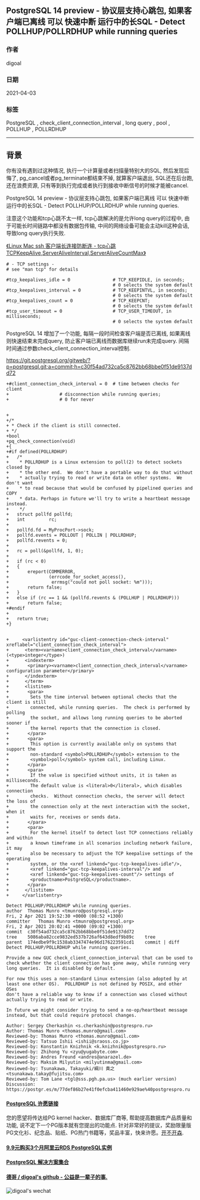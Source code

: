 ## PostgreSQL 14 preview - 协议层支持心跳包, 如果客户端已离线 可以 快速中断 运行中的长SQL - Detect POLLHUP/POLLRDHUP while running queries  
  
### 作者  
digoal  
  
### 日期  
2021-04-03   
  
### 标签  
PostgreSQL , check_client_connection_interval , long query , pool , POLLHUP , POLLRDHUP    
  
----  
  
## 背景  
你有没有遇到过这种情况, 执行一个计算量或者扫描量特别大的SQL, 然后发现后悔了, pg_cancel或者pg_terminate都结束不掉, 就算客户端退出, SQL还在后台跑, 还在浪费资源, 只有等到执行完成或者执行到接收中断信号的时候才能被cancel.    
  
PostgreSQL 14 preview - 协议层支持心跳包, 如果客户端已离线 可以 快速中断运行中的长SQL - Detect POLLHUP/POLLRDHUP while running queries.  
  
注意这个功能和tcp心跳不太一样, tcp心跳解决的是允许long query的过程中, 由于可能长时间链路中都没有数据包传输, 中间的网络设备可能会主动kill这种会话, 导致long query执行失败.  
  
[《Linux Mac ssh 客户端长连接防断连 - tcp心跳 TCPKeepAlive,ServerAliveInterval,ServerAliveCountMax》](../202101/20210130_06.md)    
  
```  
# - TCP settings -  
# see "man tcp" for details  
  
#tcp_keepalives_idle = 0                # TCP_KEEPIDLE, in seconds;  
                                        # 0 selects the system default  
#tcp_keepalives_interval = 0            # TCP_KEEPINTVL, in seconds;  
                                        # 0 selects the system default  
#tcp_keepalives_count = 0               # TCP_KEEPCNT;  
                                        # 0 selects the system default  
#tcp_user_timeout = 0                   # TCP_USER_TIMEOUT, in milliseconds;  
                                        # 0 selects the system default  
```  
  
PostgreSQL 14 增加了一个功能, 每隔一段时间检查客户端是否已离线, 如果离线则快速结束未完成query, 防止客户端已离线而数据库继续run未完成query. 间隔时间通过参数check_client_connection_interval控制.  
  
https://git.postgresql.org/gitweb/?p=postgresql.git;a=commit;h=c30f54ad732ca5c8762bb68bbe0f51de9137dd72  
  
```  
+#client_connection_check_interval = 0  # time between checks for client  
+                   # disconnection while running queries;  
+                   # 0 for never  
  
  
+  
+/*  
+ * Check if the client is still connected.  
+ */  
+bool  
+pq_check_connection(void)  
+{  
+#if defined(POLLRDHUP)  
+   /*  
+    * POLLRDHUP is a Linux extension to poll(2) to detect sockets closed by  
+    * the other end.  We don't have a portable way to do that without  
+    * actually trying to read or write data on other systems.  We don't want  
+    * to read because that would be confused by pipelined queries and COPY  
+    * data. Perhaps in future we'll try to write a heartbeat message instead.  
+    */  
+   struct pollfd pollfd;  
+   int         rc;  
+  
+   pollfd.fd = MyProcPort->sock;  
+   pollfd.events = POLLOUT | POLLIN | POLLRDHUP;  
+   pollfd.revents = 0;  
+  
+   rc = poll(&pollfd, 1, 0);  
+  
+   if (rc < 0)  
+   {  
+       ereport(COMMERROR,  
+               (errcode_for_socket_access(),  
+                errmsg("could not poll socket: %m")));  
+       return false;  
+   }  
+   else if (rc == 1 && (pollfd.revents & (POLLHUP | POLLRDHUP)))  
+       return false;  
+#endif  
+  
+   return true;  
+}  
  
  
+     <varlistentry id="guc-client-connection-check-interval" xreflabel="client_connection_check_interval">  
+      <term><varname>client_connection_check_interval</varname> (<type>integer</type>)  
+      <indexterm>  
+       <primary><varname>client_connection_check_interval</varname> configuration parameter</primary>  
+      </indexterm>  
+      </term>  
+      <listitem>  
+       <para>  
+        Sets the time interval between optional checks that the client is still  
+        connected, while running queries.  The check is performed by polling  
+        the socket, and allows long running queries to be aborted sooner if  
+        the kernel reports that the connection is closed.  
+       </para>  
+       <para>  
+        This option is currently available only on systems that support the  
+        non-standard <symbol>POLLRDHUP</symbol> extension to the  
+        <symbol>poll</symbol> system call, including Linux.  
+       </para>  
+       <para>  
+        If the value is specified without units, it is taken as milliseconds.  
+        The default value is <literal>0</literal>, which disables connection  
+        checks.  Without connection checks, the server will detect the loss of  
+        the connection only at the next interaction with the socket, when it  
+        waits for, receives or sends data.  
+       </para>  
+       <para>  
+        For the kernel itself to detect lost TCP connections reliably and within  
+        a known timeframe in all scenarios including network failure, it may  
+        also be necessary to adjust the TCP keepalive settings of the operating  
+        system, or the <xref linkend="guc-tcp-keepalives-idle"/>,  
+        <xref linkend="guc-tcp-keepalives-interval"/> and  
+        <xref linkend="guc-tcp-keepalives-count"/> settings of  
+        <productname>PostgreSQL</productname>.  
+       </para>  
+      </listitem>  
+     </varlistentry>  
  
Detect POLLHUP/POLLRDHUP while running queries.  
author	Thomas Munro <tmunro@postgresql.org>	  
Fri, 2 Apr 2021 19:52:30 +0000 (08:52 +1300)  
committer	Thomas Munro <tmunro@postgresql.org>	  
Fri, 2 Apr 2021 20:02:41 +0000 (09:02 +1300)  
commit	c30f54ad732ca5c8762bb68bbe0f51de9137dd72  
tree	5086aba82cce9832ed537b726af643d8edf9b89c	tree  
parent	174edbe9f9c1538ab3347474e96d176223591cd1	commit | diff  
Detect POLLHUP/POLLRDHUP while running queries.  
  
Provide a new GUC check_client_connection_interval that can be used to  
check whether the client connection has gone away, while running very  
long queries.  It is disabled by default.  
  
For now this uses a non-standard Linux extension (also adopted by at  
least one other OS).  POLLRDHUP is not defined by POSIX, and other OSes  
don't have a reliable way to know if a connection was closed without  
actually trying to read or write.  
  
In future we might consider trying to send a no-op/heartbeat message  
instead, but that could require protocol changes.  
  
Author: Sergey Cherkashin <s.cherkashin@postgrespro.ru>  
Author: Thomas Munro <thomas.munro@gmail.com>  
Reviewed-by: Thomas Munro <thomas.munro@gmail.com>  
Reviewed-by: Tatsuo Ishii <ishii@sraoss.co.jp>  
Reviewed-by: Konstantin Knizhnik <k.knizhnik@postgrespro.ru>  
Reviewed-by: Zhihong Yu <zyu@yugabyte.com>  
Reviewed-by: Andres Freund <andres@anarazel.de>  
Reviewed-by: Maksim Milyutin <milyutinma@gmail.com>  
Reviewed-by: Tsunakawa, Takayuki/綱川 貴之 <tsunakawa.takay@fujitsu.com>  
Reviewed-by: Tom Lane <tgl@sss.pgh.pa.us> (much earlier version)  
Discussion: https://postgr.es/m/77def86b27e41f0efcba411460e929ae%40postgrespro.ru  
```  
    
  
#### [PostgreSQL 许愿链接](https://github.com/digoal/blog/issues/76 "269ac3d1c492e938c0191101c7238216")
您的愿望将传达给PG kernel hacker、数据库厂商等, 帮助提高数据库产品质量和功能, 说不定下一个PG版本就有您提出的功能点. 针对非常好的提议，奖励限量版PG文化衫、纪念品、贴纸、PG热门书籍等，奖品丰富，快来许愿。[开不开森](https://github.com/digoal/blog/issues/76 "269ac3d1c492e938c0191101c7238216").  
  
  
#### [9.9元购买3个月阿里云RDS PostgreSQL实例](https://www.aliyun.com/database/postgresqlactivity "57258f76c37864c6e6d23383d05714ea")
  
  
#### [PostgreSQL 解决方案集合](https://yq.aliyun.com/topic/118 "40cff096e9ed7122c512b35d8561d9c8")
  
  
#### [德哥 / digoal's github - 公益是一辈子的事.](https://github.com/digoal/blog/blob/master/README.md "22709685feb7cab07d30f30387f0a9ae")
  
  
![digoal's wechat](../pic/digoal_weixin.jpg "f7ad92eeba24523fd47a6e1a0e691b59")
  
